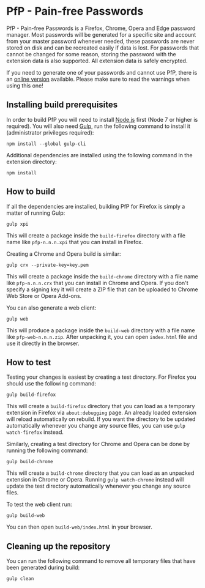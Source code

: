 PfP - Pain-free Passwords
=========================

PfP - Pain-free Passwords is a Firefox, Chrome, Opera and Edge password manager. Most passwords will be generated for a specific site and account from your master password whenever needed, these passwords are never stored on disk and can be recreated easily if data is lost. For passwords that cannot be changed for some reason, storing the password with the extension data is also supported. All extension data is safely encrypted.

If you need to generate one of your passwords and cannot use PfP, there is an [online version](https://palant.github.io/easypasswords/online.html) available. Please make sure to read the warnings when using this one!

Installing build prerequisites
------------------------------

In order to build PfP you will need to install [Node.js](https://nodejs.org/) first (Node 7 or higher is required). You will also need [Gulp](http://gulpjs.com/), run the following command to install it (administrator privileges required):

    npm install --global gulp-cli

Additional dependencies are installed using the following command in the extension directory:

    npm install

How to build
------------

If all the dependencies are installed, building PfP for Firefox is simply a matter of running Gulp:

    gulp xpi

This will create a package inside the `build-firefox` directory with a file name like `pfp-n.n.n.xpi` that you can install in Firefox.

Creating a Chrome and Opera build is similar:

    gulp crx --private-key=key.pem

This will create a package inside the `build-chrome` directory with a file name like `pfp-n.n.n.crx` that you can install in Chrome and Opera. If you don't specify a signing key it will create a ZIP file that can be uploaded to Chrome Web Store or Opera Add-ons.

You can also generate a web client:

    gulp web

This will produce a package inside the `build-web` directory with a file name like `pfp-web-n.n.n.zip`. After unpacking it, you can open `index.html` file and use it directly in the browser.

How to test
-----------

Testing your changes is easiest by creating a test directory. For Firefox you should use the following command:

    gulp build-firefox

This will create a `build-firefox` directory that you can load as a temporary extension in Firefox via `about:debugging` page. An already loaded extension will reload automatically on rebuild. If you want the directory to be updated automatically whenever you change any source files, you can use `gulp watch-firefox` instead.

Similarly, creating a test directory for Chrome and Opera can be done by running the following command:

    gulp build-chrome

This will create a `build-chrome` directory that you can load as an unpacked extension in Chrome or Opera. Running `gulp watch-chrome` instead will update the test directory automatically whenever you change any source files.

To test the web client run:

    gulp build-web

You can then open `build-web/index.html` in your browser.

Cleaning up the repository
--------------------------

You can run the following command to remove all temporary files that have been generated during build:

    gulp clean
